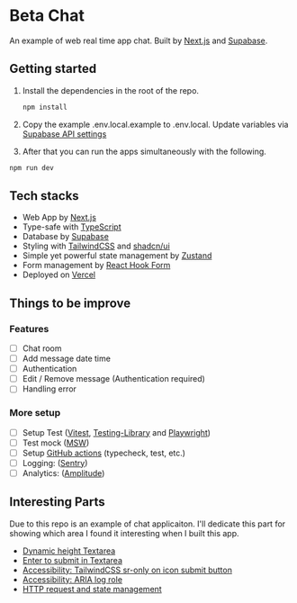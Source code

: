 # Beta Chat

An example of web real time app chat. Built by [Next.js](https://nextjs.org) and [Supabase](https://supabase.com).

## Getting started

1. Install the dependencies in the root of the repo.

    ```bash
    npm install
    ```

2. Copy the example .env.local.example to .env.local. Update variables via [Supabase API settings](https://app.supabase.com/project/_/settings/api)

3. After that you can run the apps simultaneously with the following.

```bash
npm run dev
```

## Tech stacks

- Web App by [Next.js](https://nextjs.org)
- Type-safe with [TypeScript](https://www.typescriptlang.org)
- Database by [Supabase](https://supabase.com)
- Styling with [TailwindCSS](https://tailwindcss.com) and [shadcn/ui](https://ui.shadcn.com)
- Simple yet powerful state management by [Zustand](https://zustand-demo.pmnd.rs)
- Form management by [React Hook Form](https://react-hook-form.com)
- Deployed on [Vercel](https://vercel.com)

## Things to be improve

### Features

- [ ] Chat room
- [ ] Add message date time
- [ ] Authentication
- [ ] Edit / Remove message (Authentication required)
- [ ] Handling error

### More setup

- [ ] Setup Test ([Vitest](https://vitest.dev), [Testing-Library](https://testing-library.com) and [Playwright](https://playwright.dev))
- [ ] Test mock ([MSW](https://mswjs.io))
- [ ] Setup [GitHub actions](https://github.com/features/actions) (typecheck, test, etc.)
- [ ] Logging: ([Sentry](https://sentry.io))
- [ ] Analytics: ([Amplitude](https://amplitude.com))

## Interesting Parts

Due to this repo is an example of chat applicaiton. I'll dedicate this part for showing which area I found it interesting when I built this app.

- [Dynamic height Textarea](./docs/case-study/dynamic-height-textarea.md)
- [Enter to submit in Textarea](./docs/case-study/enter-to-submit-in-textarea.md)
- [Accessibility: TailwindCSS sr-only on icon submit button](./docs/case-study/accessibility-screen-reader-submit-button.md)
- [Accessibility: ARIA log role](./docs/case-study/accessibility-log-role.md)
- [HTTP request and state management](./docs/case-study/http-request-and-state-management.md)
